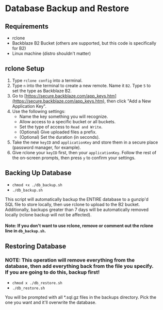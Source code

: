 # Database Backup and Restore

## Requirements
-   rclone
-   Backblaze B2 Bucket (others are supported, but this code is specifically for B2)
-   Linux machine (distro shouldn't matter)

## rclone Setup
1.  Type `rclone config` into a terminal.
2.  Type `n` into the terminal to create a new remote. Name it `B2`. Type `5` to set the type as Backblaze B2.
3.  Go to [https://secure.backblaze.com/app_keys.htm](https://secure.backblaze.com/app_keys.htm), then click "Add a New Application Key".
4.  Use the following settings:
    *   Name the key something you will recognize.
    *   Allow access to a specific bucket or all buckets.
    *   Set the type of access to `Read and Write`.
    *   (Optional) Give uploaded files a prefix.
    *   (Optional) Set the duration (in seconds).
5.  Take the new `keyID` and `applicationKey` and store them in a secure place (password manager, for example).
6.  Give rclone your `keyID` first, then your `applicationKey`. Follow the rest of the on-screen prompts, then press `y` to confirm your settings.

## Backing Up Database
-   `chmod +x ./db_backup.sh`
-   `./db_backup.sh`

This script will automatically backup the ENTIRE database to a gunzip'd SQL file to store locally, then use rclone to upload to the B2 bucket. Additionally, backups greater than 7 days will be automatically removed locally (rclone backup will not be affected).

#### Note: If you don't want to use rclone, remove or comment out the rclone line in `db_backup.sh`.

## Restoring Database
### NOTE: This operation will remove everything from the database, then add everything back from the file you specify. If you are going to do this, backup first!

-   `chmod x ./db_restore.sh`
-   `./db_restore.sh`

You will be prompted with all *.sql.gz files in the backups directory. Pick the one you want and it'll overwrite the database.